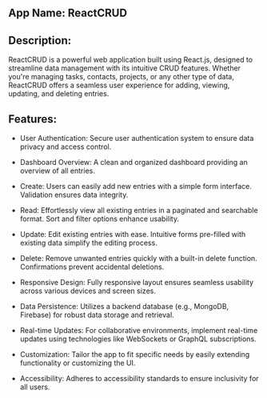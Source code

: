 ## App Name: ReactCRUD

## Description:
ReactCRUD is a powerful web application built using React.js, designed to streamline data management with its intuitive CRUD features. Whether you're managing tasks, contacts, projects, or any other type of data, ReactCRUD offers a seamless user experience for adding, viewing, updating, and deleting entries.

## Features:

- User Authentication: Secure user authentication system to ensure data privacy and access control.

- Dashboard Overview: A clean and organized dashboard providing an overview of all entries.

- Create: Users can easily add new entries with a simple form interface. Validation ensures data integrity.

- Read: Effortlessly view all existing entries in a paginated and searchable format. Sort and filter options enhance usability.

- Update: Edit existing entries with ease. Intuitive forms pre-filled with existing data simplify the editing process.

- Delete: Remove unwanted entries quickly with a built-in delete function. Confirmations prevent accidental deletions.

- Responsive Design: Fully responsive layout ensures seamless usability across various devices and screen sizes.

- Data Persistence: Utilizes a backend database (e.g., MongoDB, Firebase) for robust data storage and retrieval.

- Real-time Updates: For collaborative environments, implement real-time updates using technologies like WebSockets or GraphQL subscriptions.

- Customization: Tailor the app to fit specific needs by easily extending functionality or customizing the UI.

- Accessibility: Adheres to accessibility standards to ensure inclusivity for all users.
